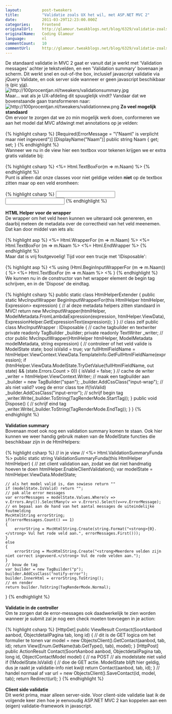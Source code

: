 ```yaml
---
layout:         post-tweakers
title:          "Validatie zoals UX het wil, met ASP.NET MVC 2"
date:           2011-03-29T12:23:00.000Z
categories:     Frontend
originalUrl:    http://glamour.tweakblogs.net/blog/6329/validatie-zoals-ux-het-wil-met-asp-punt-net-mvc-2.html
originalName:   Coding Glamour
language:       nl
commentCount:   10
commentUrl:     http://glamour.tweakblogs.net/blog/6329/validatie-zoals-ux-het-wil-met-asp-punt-net-mvc-2.html#reacties
---
```


   <p class="article">De standaard validatie in MVC 2 gaat er vanuit dat je werkt met &apos;Validation
  messages&apos; achter je tekstvelden, en een &apos;Validation summary&apos;
  bovenaan je scherm. Dit werkt snel en out-of-the box, inclusief javascript
  validatie via jQuery Validate, en ook server side wanneer er geen javascript
  beschikbaar is (pic <a href="http://rajsoftware.wordpress.com/2010/05/09/mvc2-validation-step-by-step/"
  rel="external">via</a>).
  <br>
  <img src="http://100procentjan.nl/tweakers/validationsummary.jpg" title="http://100procentjan.nl/tweakers/validationsummary.jpg"
  alt="http://100procentjan.nl/tweakers/validationsummary.jpg">
  <br>Maar... wat als je UX-afdeling dit spuuglelijk vindt? Vandaar dat we bovenstaande
  gaan transformeren naar:
  <br>
  <img src="http://100procentjan.nl/tweakers/validationnew.png" title="http://100procentjan.nl/tweakers/validationnew.png"
  alt="http://100procentjan.nl/tweakers/validationnew.png">
  <!--more-->
<b>Zo veel mogelijk standaard</b>
  <br>Om ervoor te zorgen dat we zo min mogelijk werk doen, conformeren we aan
  het model dat MVC afdwingt met annotations op je velden:
  <br>
  <br>
{% highlight csharp %}
    [Required(ErrorMessage = "\"Naam\" is verplicht maar niet ingevoerd")]
    [DisplayName("Naam")]
    public string Naam { get; set; }
{% endhighlight %}
  <br>Wanneer we nu in de view hier een textbox voor tekenen krijgen we er extra
  gratis validatie bij:
  <br>
  <br>
{% highlight csharp %}
<%= Html.TextBoxFor(m => m.Naam) %>
{% endhighlight %}
  <br>Punt is alleen dat onze classes voor niet geldige velden <b>niet</b> op
  de textbox zitten maar op een veld eromheen:
  <br>
  <br>
{% highlight csharp %}
<!-- valide veld -->
<span class="input-wrap">
    <input type="text" />
</span>
<!-- niet valide veld -->
<span class="input-wrap input-error">
    <input type="text" />
</span>
{% endhighlight %}
  <br>
  <br>
<b>HTML Helper voor de wrapper</b>
  <br>De wrapper om het veld heen kunnen we uiteraard ook genereren, en daarbij
  meteen de metadata over de correctheid van het veld meenemen. Dat kan door
  middel van iets als:
  <br>
  <br>
{% highlight asp %}
<%= Html.WrapperFor (m => m.Naam) %>
    <%= Html.TextBoxFor (m => m.Naam %>
<%= Html.EndWrapper %>
{% endhighlight %}
  <br>Maar dat is vrij foutgevoelig! Tijd voor een trucje met &apos;IDisposable&apos;:
  <br>
  <br>
{% highlight asp %}
<% using (Html.BeginInputWrapperFor (m => m.Naam)) { %>
    <%= Html.TextBoxFor (m => m.Naam %>
<% }
{% endhighlight %}
  <br>We kunnen nu in de constructor van het wrapper element de begin tag schrijven,
  en in de &apos;Dispose&apos; de eindtag.
  <br>
  <br>
{% highlight csharp %}
public static class HtmlHelperExtender
{
    public static MvcInputWrapper BeginInputWrapperFor<TModel, TProperty>(this HtmlHelper<TModel> htmlHelper, Expression<Func<TModel, TProperty>> expression)
    {
        // al deze metadata helpers zitten standaard in MVC!
        return new MvcInputWrapper(htmlHelper, ModelMetadata.FromLambdaExpression<TModel, TProperty>(expression, htmlHelper.ViewData), ExpressionHelper.GetExpressionText(expression));
    }
}
// class zelf
public class MvcInputWrapper : IDisposable
{
    // cache tagbuilder en textwriter
    private readonly TagBuilder _builder;
    private readonly TextWriter _writer;
    // ctor
    public MvcInputWrapper(HtmlHelper htmlHelper, ModelMetadata modelMetadata, string expression)
    {
        // controleer of het veld valide is
        ModelState state;
        bool isValid = true;
        var fullHtmlFieldName = htmlHelper.ViewContext.ViewData.TemplateInfo.GetFullHtmlFieldName(expression);
        if (htmlHelper.ViewData.ModelState.TryGetValue(fullHtmlFieldName, out state) && (state.Errors.Count > 0))
        {
            isValid = false;
        }
        // cache de writer
        _writer = htmlHelper.ViewContext.Writer;
        // maak een tagbuilder aan
        _builder = new TagBuilder("span");
        _builder.AddCssClass("input-wrap");
        // als niet valid? voeg de error class toe
        if(!isValid) _builder.AddCssClass("input-error");
        // schrijf begin tag
        _writer.Write(_builder.ToString(TagRenderMode.StartTag));
    }
    public void Dispose()
    {
        // schrijf eind tag
        _writer.Write(_builder.ToString(TagRenderMode.EndTag));
    }
}
{% endhighlight %}
  <br>
  <br>
<b>Validation summary</b>
  <br>Bovenaan moet ook nog een validation summary komen te staan. Ook hier
  kunnen we weer handig gebruik maken van de ModelState functies die beschikbaar
  zijn in de HtmlHelpers:
  <br>
  <br>
{% highlight csharp %}
// in je view
// <%= Html.ValidationSummaryFunda %>
public static string ValidationSummaryFunda<TModel>(this HtmlHelper<TModel> htmlHelper)
{
    // zet client validation aan, zodat we dat niet handmatig hoeven te doen
    htmlHelper.EnableClientValidation();
    var modelState = htmlHelper.ViewData.ModelState;
    
    // als het model valid is, dan sowieso return ""
    if (modelState.IsValid) return "";
    // pak alle error messages
    var errorMessages = modelState.Values.Where(v => v.Errors.Any()).SelectMany(v => v.Errors).Select(v=>v.ErrorMessage);
    // en bepaal aan de hand van het aantal messages de uiteindelijke foutmelding
    MvcHtmlString errorString;
    if(errorMessages.Count() == 1)
    {
        errorString = MvcHtmlString.Create(string.Format("<strong>{0}.</strong> Vul het rode veld aan.", errorMessages.First()));
    }
    else
    {
        errorString = MvcHtmlString.Create("<strong>Meerdere velden zijn niet correct ingevoerd.</strong> Vul de rode velden aan.");
    }
    // bouw de tag
    var builder = new TagBuilder("p");
    builder.AddCssClass("notify-error");
    builder.InnerHtml = errorString.ToString();
    // en render
    return builder.ToString(TagRenderMode.Normal);
}
{% endhighlight %}
  <br>
  <br>
<b>Validatie in de controller</b>
  <br>Om te zorgen dat de error-messages ook daadwerkelijk te zien worden wanneer
  je submit zal je nog een check moeten toevoegen in je action:
  <br>
  <br>
{% highlight csharp %}
[HttpGet]
public ViewResult Contact(SoortAanbod aanbod, ObjectdetailPagina tab, long id)
{
    // dit is de GET logica om het formulier te tonen
    var model = new ObjectsClient().GetContact(aanbod, tab, id);
    return View(Enum.GetName(tab.GetType(), tab), model);
}
[HttpPost]
public ActionResult Contact(SoortAanbod aanbod, ObjectdetailPagina tab, long id, ObjectContactModel model)
{
    // na POST
    // als modelstate niet valid
    if (!ModelState.IsValid)
    {
        // doe de GET actie. ModelState blijft hier geldig, dus je raakt je validatie-info niet kwijt
        return Contact(aanbod, tab, id);
    }
    // handel normaal af
    var url = new ObjectsClient().SaveContact(id, model, tab);
    return Redirect(url);
}
{% endhighlight %}
  <br>
  <br>
<b>Client side validatie</b>
  <br>Dit werkt prima, maar alleen server-side. Voor client-side validatie laat
  ik de volgende keer zien hoe je eenvoudig ASP.NET MVC 2 kan koppelen aan
  een (eigen) validatie-framework in javascript.</p>
   
